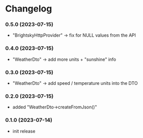 # Changelog

### 0.5.0 (2023-07-15)

- "BrightskyHttpProvider" -> fix for NULL values from the API

### 0.4.0 (2023-07-15)

- "WeatherDto" -> add more units + "sunshine" info

### 0.3.0 (2023-07-15)

- "WeatherDto" -> add speed / temperature units into the DTO

### 0.2.0 (2023-07-15)

- added "WeatherDto->createFromJson()"

### 0.1.0 (2023-07-14)

- init release
